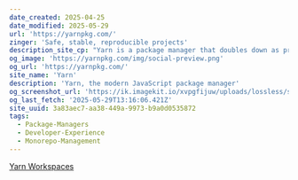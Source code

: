 ```yaml
---
date_created: 2025-04-25
date_modified: 2025-05-29
url: 'https://yarnpkg.com/'
zinger: 'Safe, stable, reproducible projects'
description_site_cp: "Yarn is a package manager that doubles down as project manager. Whether you work on simple projects or industry monorepos, whether you're an open source developer or an enterprise user, Yarn has your back."
og_image: 'https://yarnpkg.com/img/social-preview.png'
og_url: 'https://yarnpkg.com/'
site_name: 'Yarn'
description: 'Yarn, the modern JavaScript package manager'
og_screenshot_url: 'https://ik.imagekit.io/xvpgfijuw/uploads/lossless/screenshots/20250529_Yarn_og_screenshot.jpeg'
og_last_fetch: '2025-05-29T13:16:06.421Z'
site_uuid: 3a83aec7-aa38-449a-9973-b9a0d0535872
tags:
  - Package-Managers
  - Developer-Experience
  - Monorepo-Management
---
```


[Yarn Workspaces](https://yarnpkg.com/features/workspaces)